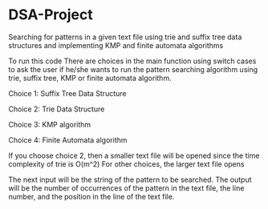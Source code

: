 # DSA-Project
Searching for patterns in a given text file using trie and suffix tree data structures and implementing KMP and finite automata algorithms

To run this code 
There are choices in the main function using switch cases to ask the user if he/she wants to run the pattern searching algorithm using trie, suffix tree, KMP or finite automata algorithm.

Choice 1: Suffix Tree Data Structure

Choice 2: Trie Data Structure

Choice 3: KMP algorithm

Choice 4: Finite Automata algorithm

If you choose choice 2, then a smaller text file will be opened since the time complexity of trie is O(m^2)
For other choices, the larger text file opens

The next input will be the string of the pattern to be searched.
The output will be the number of occurrences of the pattern in the text file, the line number, and the position in the line of the text file.


